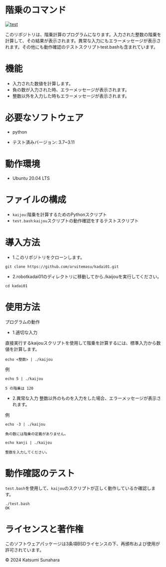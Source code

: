 # 階乗のコマンド
[![test](https://github.com/aruitemasu/kadai01/actions/workflows/test.yml/badge.svg)](https://github.com/aruitemasu/kadai01/actions/workflows/test.yml)

このリポジトリは、階乗計算のプログラムになります。入力された整数の階乗を計算して、その結果が表示されます。異常な入力にもエラーメッセージが表示されます。その他にも動作確認のテストスクリプトtest.bashも含まれています。

# 機能

- 入力された数値を計算します。
- 負の数が入力された時、エラーメッセージが表示されます。
- 整数以外を入力した時もエラーメッセージが表示されます。

# 必要なソフトウェア
- python

 - テスト済みバージョン: 3.7~3.11

# 動作環境
- Ubuntu 20.04 LTS

# ファイルの構成
- ```kaijou```:階乗を計算するためのPythonスクリプト
- ```test.bash```:```kaijou```スクリプトの動作確認をするテストスクリプト

# 導入方法
- 1.このリポジトリをクローンします。

```
git clone https://github.com/aruitemasu/kadai01.git
```

- 2.robotkadai01のディレクトリに移動してから./kaijouを実行してください。

```
cd kadai01
```

# 使用方法
プログラムの動作
- 1.適切な入力

直接実行するkaijouスクリプトを使用して階乗を計算するには、標準入力から数値を計算します。

```
echo <整数> | ./kaijou
```


例

```
echo 5 | ./kaijou
```


```
5 の階乗は 120
```

- 2.異常な入力
整数以外のものを入力をした場合、エラーメッセージが表示されます。

例

```
echo -3 | ./kaijou
```


```
負の数には階乗の定義がありません。
```


```
echo kanji | ./kaijou
```


```
整数を入力してください。
```

# 動作確認のテスト

```test.bash```を使用して、```kaijou```のスクリプトが正しく動作しているか確認します。

```
./test.bash
OK
```

# ライセンスと著作権

このソフトウェアパッケージは3条項BSDライセンスの下、再頒布および使用が許可されています。

© 2024 Katsumi Sunahara
